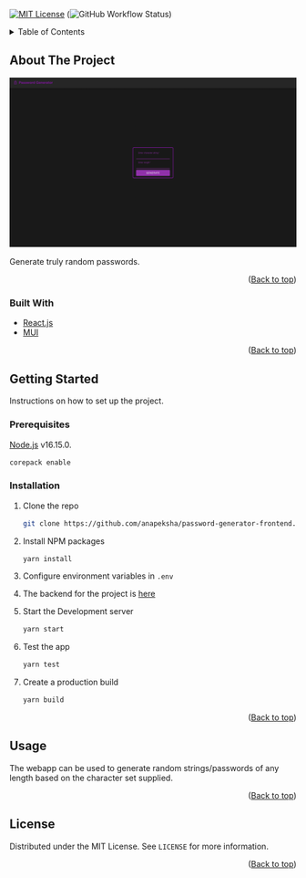 <div id="top"></div>
<!--
*** Thanks for checking out the Best-README-Template. If you have a suggestion
*** that would make this better, please fork the repo and create a pull request
*** or simply open an issue with the tag "enhancement".
*** Don't forget to give the project a star!
*** Thanks again! Now go create something AMAZING! :D
-->

<!-- PROJECT SHIELDS -->
<!--
*** I'm using markdown "reference style" links for readability.
*** Reference links are enclosed in brackets [ ] instead of parentheses ( ).
*** See the bottom of this document for the declaration of the reference variables
*** for contributors-url, forks-url, etc. This is an optional, concise syntax you may use.
*** https://www.markdownguide.org/basic-syntax/#reference-style-links
-->

[![MIT License][license-shield]][license-url]
(![GitHub Workflow Status](https://img.shields.io/github/workflow/status/anapeksha/password-generator-frontend/build?style=plastic))

<!-- TABLE OF CONTENTS -->
<details>
  <summary>Table of Contents</summary>
  <ol>
    <li>
      <a href="#about-the-project">About The Project</a>
      <ul>
        <li><a href="#built-with">Built With</a></li>
      </ul>
    </li>
    <li>
      <a href="#getting-started">Getting Started</a>
      <ul>
        <li><a href="#prerequisites">Prerequisites</a></li>
        <li><a href="#installation">Installation</a></li>
      </ul>
    </li>
    <li><a href="#usage">Usage</a></li>
    <li><a href="#license">License</a></li>
  </ol>
</details>

<!-- ABOUT THE PROJECT -->

## About The Project

[![Product Screen Shot][product-screenshot]](https://github.com/anapeksha/password-generator-frontend)

Generate truly random passwords.

<p align="right">(<a href="#top">Back to top</a>)</p>

### Built With

- [React.js](https://reactjs.org/)
- [MUI](https://mui.com/)

<p align="right">(<a href="#top">Back to top</a>)</p>

<!-- GETTING STARTED -->

## Getting Started

Instructions on how to set up the project.

### Prerequisites

[Node.js](https://nodejs.org) v16.15.0.

```sh
corepack enable
```

### Installation

1. Clone the repo
   ```sh
   git clone https://github.com/anapeksha/password-generator-frontend.git
   ```
2. Install NPM packages
   ```sh
   yarn install
   ```
3. Configure environment variables in `.env`

4. The backend for the project is [here](https://github.com/anapeksha/password-generator-backend)

5. Start the Development server

   ```sh
   yarn start
   ```

6. Test the app

   ```sh
   yarn test
   ```

7. Create a production build
   ```sh
   yarn build
   ```

<p align="right">(<a href="#top">Back to top</a>)</p>

<!-- USAGE EXAMPLES -->

## Usage

The webapp can be used to generate random strings/passwords of any length based on the character set supplied.

<p align="right">(<a href="#top">Back to top</a>)</p>

<!-- LICENSE -->

## License

Distributed under the MIT License. See `LICENSE` for more information.

<p align="right">(<a href="#top">Back to top</a>)</p>

<!-- MARKDOWN LINKS & IMAGES -->
<!-- https://www.markdownguide.org/basic-syntax/#reference-style-links -->

[license-shield]: https://img.shields.io/github/license/anapeksha/password-generator-frontend.svg
[license-url]: https://github.com/anapeksha/password-generator-frontend/blob/main/LICENSE
[product-screenshot]: https://github.com/anapeksha/password-generator-frontend/blob/main/screenshots/project-screenshot.png
